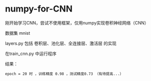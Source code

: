 # numpy-for-CNN

刚开始学习CNN，尝试不使用框架，仅用numpy实现卷积神经网络（CNN）

数据集 mnist 


layers.py 包括 卷积层、池化层、全连接层、激活层 的实现

在train_cnn.py 中运行程序

结果：
	
	epoch = 20 时 ，训练精度 0.98 ，测试精度0.73 （有待提高...）